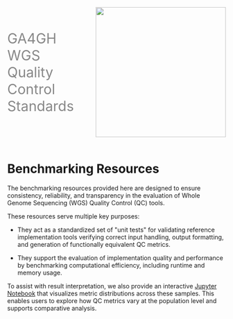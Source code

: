 <div class="title container" style="display: flex; align-items: center; gap: 50px;">
  <h1 style="font-size: 2rem; font-weight: normal; color: #888888; margin: 0;">GA4GH WGS Quality Control Standards</h1>
  <img src="https://www.ga4gh.org/wp-content/themes/ga4gh/dist/assets/svg/logos/logo-full-color.svg" class="title" width="300">
</div>
<br>

# Benchmarking Resources

The benchmarking resources provided here are designed to ensure consistency, reliability, and transparency in the evaluation of Whole Genome Sequencing (WGS) Quality Control (QC) tools.

These resources serve multiple key purposes:

- They act as a standardized set of "unit tests" for validating reference implementation tools verifying correct input handling, output formatting, and generation of functionally equivalent QC metrics.

- They support the evaluation of implementation quality and performance by benchmarking computational efficiency, including runtime and memory usage.

To assist with result interpretation, we also provide an interactive [Jupyter Notebook](https://github.com/ga4gh/quality-control-wgs/blob/main/benchmark_resources/stats/Metrics_distribution.ipynb) that visualizes metric distributions across these samples. This enables users to explore how QC metrics vary at the population level and supports comparative analysis.
